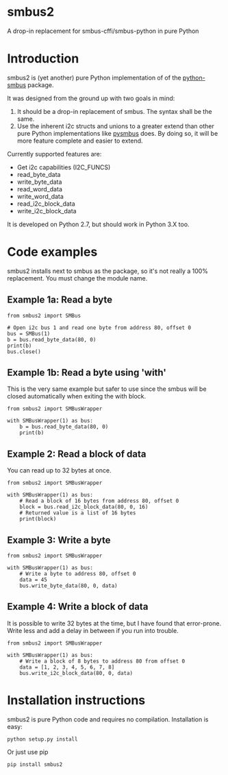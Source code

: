 # smbus2
A drop-in replacement for smbus-cffi/smbus-python in pure Python

# Introduction

smbus2 is (yet another) pure Python implementation of of the [python-smbus](http://www.lm-sensors.org/browser/i2c-tools/trunk/py-smbus/) package.

It was designed from the ground up with two goals in mind:

1. It should be a drop-in replacement of smbus. The syntax shall be the same.
2. Use the inherent i2c structs and unions to a greater extend than other pure Python implementations like [pysmbus](https://github.com/bjornt/pysmbus) does. By doing so, it will be more feature complete and easier to extend.

Currently supported features are:

* Get i2c capabilities (I2C_FUNCS)
* read_byte_data
* write_byte_data
* read_word_data
* write_word_data
* read_i2c_block_data
* write_i2c_block_data

It is developed on Python 2.7, but should work in Python 3.X too.

# Code examples

smbus2 installs next to smbus as the package, so it's not really a 100% replacement. You must change the module name.

## Example 1a: Read a byte

    from smbus2 import SMBus

    # Open i2c bus 1 and read one byte from address 80, offset 0
    bus = SMBus(1)
    b = bus.read_byte_data(80, 0)
    print(b)
    bus.close()
    
## Example 1b: Read a byte using 'with'

This is the very same example but safer to use since the smbus will be closed automatically when exiting the with block.

    from smbus2 import SMBusWrapper
    
    with SMBusWrapper(1) as bus:
        b = bus.read_byte_data(80, 0)
        print(b)

## Example 2: Read a block of data

You can read up to 32 bytes at once.

    from smbus2 import SMBusWrapper
    
    with SMBusWrapper(1) as bus:
        # Read a block of 16 bytes from address 80, offset 0
        block = bus.read_i2c_block_data(80, 0, 16)
        # Returned value is a list of 16 bytes
        print(block)

## Example 3: Write a byte

    from smbus2 import SMBusWrapper
    
    with SMBusWrapper(1) as bus:
        # Write a byte to address 80, offset 0
        data = 45
        bus.write_byte_data(80, 0, data)

## Example 4: Write a block of data

It is possible to write 32 bytes at the time, but I have found that error-prone. Write less and add a delay in between if you run into trouble.

    from smbus2 import SMBusWrapper
    
    with SMBusWrapper(1) as bus:
        # Write a block of 8 bytes to address 80 from offset 0
        data = [1, 2, 3, 4, 5, 6, 7, 8]
        bus.write_i2c_block_data(80, 0, data)

# Installation instructions

smbus2 is pure Python code and requires no compilation. Installation is easy:

    python setup.py install
    
Or just use pip

    pip install smbus2
